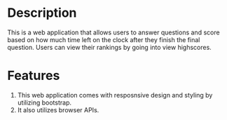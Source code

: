 # Description
This is a web application that allows users to answer questions and score based on how much time left on the clock after they finish the final question. Users can view their rankings by going into view highscores. 

# Features
1. This web application comes with resposnsive design and styling by utilizing bootstrap.
2. It also utilizes browser APIs.
